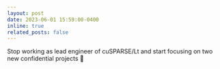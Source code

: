 ```yaml
---
layout: post
date: 2023-06-01 15:59:00-0400
inline: true
related_posts: false
---
```


Stop working as lead engineer of cuSPARSE/Lt and start focusing on two new confidential projects 🔐
